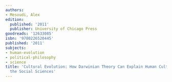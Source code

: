 ```yaml
---
authors:
- Mesoudi, Alex
edition:
  published: '2011'
  publisher: University of Chicago Press
goodreads: '12633085'
isbn: '9780226520445'
published: '2011'
subjects:
- human-evolution
- political-philosophy
- science
title: 'Cultural Evolution: How Darwinian Theory Can Explain Human Culture and Synthesize
  the Social Sciences'
---
```


